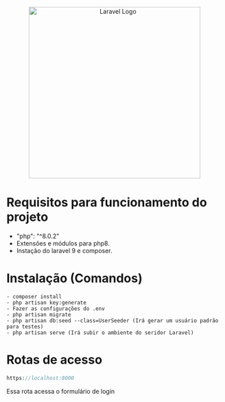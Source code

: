 <p align="center"><a href="https://laravel.com" target="_blank"><img src="https://raw.githubusercontent.com/laravel/art/master/logo-lockup/5%20SVG/2%20CMYK/1%20Full%20Color/laravel-logolockup-cmyk-red.svg" width="400" alt="Laravel Logo"></a></p>

# Requisitos para funcionamento do projeto
   - "php": "^8.0.2"
   - Extensões e módulos para php8.
   - Instação do laravel 9 e composer.

# Instalação (Comandos)
    - composer install
    - php artisan key:generate
    - Fazer as configurações do .env
    - php artisan migrate
    - php artisan db:seed --class=UserSeeder (Irá gerar um usuário padrão para testes)
    - php artisan serve (Irá subir o ambiente do seridor Laravel)
    
   
# Rotas de acesso 


```php
https://localhost:8000
```

Essa rota acessa o formulário de login



